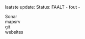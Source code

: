 laatste update: 
Status: FAALT - fout - 
<div class="service R">Sonar</div><div class="service R">mapsrv</div><div class="service R">git</div><div class="service R">websites</div>